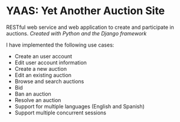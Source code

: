 YAAS: Yet Another Auction Site
==============================

RESTful web service and web application to create and participate in auctions.
*Created with Python and the Django framework*

I have implemented the following use cases:
  * Create an user account
  * Edit user account information
  * Create a new auction
  * Edit an existing auction
  * Browse and search auctions
  * Bid
  * Ban an auction
  * Resolve an auction
  * Support for multiple languages (English and Spanish)
  * Support multiple concurrent sessions